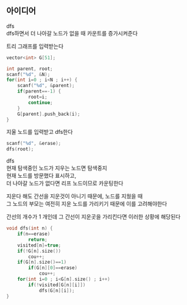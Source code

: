## 아이디어
dfs  
dfs하면서 더 나아갈 노드가 없을 때 카운트를 증가시켜준다  
  
트리 그래프를 입력받는다
```cpp
vector<int> G[51];

int parent, root;
scanf("%d", &N);
for(int i=0 ; i<N ; i++) {
	scanf("%d", &parent);
	if(parent==-1) {
		root=i;
		continue;
	}
	G[parent].push_back(i);
}
```
지울 노드를 입력받고 dfs한다
```cpp
scanf("%d", &erase);
dfs(root);
```
dfs  
현재 탐색중인 노드가 지우는 노드면 탐색중지  
현재 노드를 방문했다 표시하고,  
더 나아갈 노드가 없다면 리프 노드이므로 카운팅한다  
  
지운다 해도 간선을 지운것이 아니기 때문에, 노드를 지웠을 때  
그 노드의 부모는 여전히 지운 노드를 가리키기 때문에 이를 고려해야한다  
  
간선의 개수가 1 개인데 그 간선이 지운곳을 가리킨다면 이러한 상황에 해당된다
```cpp
void dfs(int n) {
	if(n==erase)
		return;
	visited[n]=true;
	if(!G[n].size())
		cou++;
	if(G[n].size()==1)
		if(G[n][0]==erase)
			cou++;
	for(int i=0 ; i<G[n].size() ; i++)
		if(!visited[G[n][i]])
			dfs(G[n][i]);
}
```
